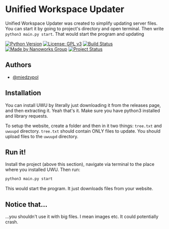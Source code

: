 # Unified Workspace Updater

Unified Workspace Updater was created to  simplify updating server files. You can start it by going to project's directory and open terminal. Then write `python3 main.py start`. That would start the program and updating



[![Python Version](https://img.shields.io/badge/python-3.10%2B-blue)](https://www.python.org/) [![License: GPL v3](https://img.shields.io/badge/License-GPLv3-blue.svg)](https://www.gnu.org/licenses/gpl-3.0) [![Build Status](https://img.shields.io/badge/build-passing-brightgreen)](#)  [![Made by Nanoworks Group](https://img.shields.io/badge/made%20by-Nanoworks%20Group-orange)](#) [![Project Status](https://img.shields.io/badge/status-active-brightgreen)](#) 


## Authors

- [@miedzypol](https://www.github.com/miedzypol)


## Installation

You can install UWU by literally just downloading it from the releases page, and then extracting it. Yeah that's it. Make sure you have python3 installed and library  requests.

To setup the website, create a folder and then in it two things: `tree.txt` and `uwuupd` directory. `tree.txt` should contain ONLY files to update. You should upload files to the `uwuupd` directory.
## Run it!

Install the project (above this section), navigate via terminal to the place where you installed UWU. Then run:

```bash
python3 main.py start
```
This would start the program. It just downloads files from your website.
## Notice that...
...you shouldn't use it with big files. I mean images etc. It could potentially crash.
